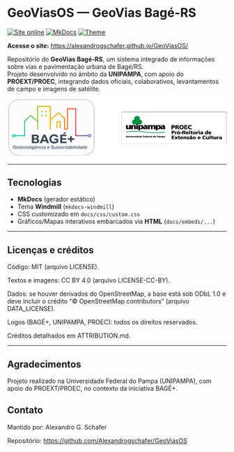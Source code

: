 # GeoViasOS — GeoVias Bagé-RS

[![Site online](https://img.shields.io/badge/GitHub%20Pages-online-brightgreen)](https://alexandrogschafer.github.io/GeoViasOS/)
[![MkDocs](https://img.shields.io/badge/docs-MkDocs-blue)](https://www.mkdocs.org/)
[![Theme](https://img.shields.io/badge/theme-Windmill-6aa84f)](https://github.com/gristlabs/mkdocs-windmill)

**Acesse o site:** https://alexandrogschafer.github.io/GeoViasOS/

Repositório do **GeoVias Bagé-RS**, um sistema integrado de informações sobre vias e pavimentação urbana de Bagé/RS.  
Projeto desenvolvido no âmbito da **UNIPAMPA**, com apoio do **PROEXT/PROEC**, integrando dados oficiais, colaborativos, levantamentos de campo e imagens de satélite.


<p align="center">
  <img src="docs/imagens/logo_bageplus_moldura.png" alt="BAGÉ+, UNIPAMPA e PROEC/PROEXT" width="600">
</p>

---

## Tecnologias

- **MkDocs** (gerador estático)
- Tema **Windmill** (`mkdocs-windmill`)
- CSS customizado em `docs/css/custom.css`
- Gráficos/Mapas interativos embarcados via **HTML** (`docs/embeds/...`)

---

## Licenças e créditos

Código: MIT (arquivo LICENSE).

Textos e imagens: CC BY 4.0 (arquivo LICENSE-CC-BY).

Dados: se houver derivados do OpenStreetMap, a base está sob ODbL 1.0 e deve incluir o crédito “© OpenStreetMap contributors” (arquivo DATA_LICENSE).

Logos (BAGÉ+, UNIPAMPA, PROEC): todos os direitos reservados.

Créditos detalhados em ATTRIBUTION.md.

---

## Agradecimentos

Projeto realizado na Universidade Federal do Pampa (UNIPAMPA), com apoio do PROEXT/PROEC, no contexto da iniciativa BAGÉ+.


## Contato

Mantido por: Alexandro G. Schafer

Repositório: https://github.com/Alexandrogschafer/GeoViasOS
